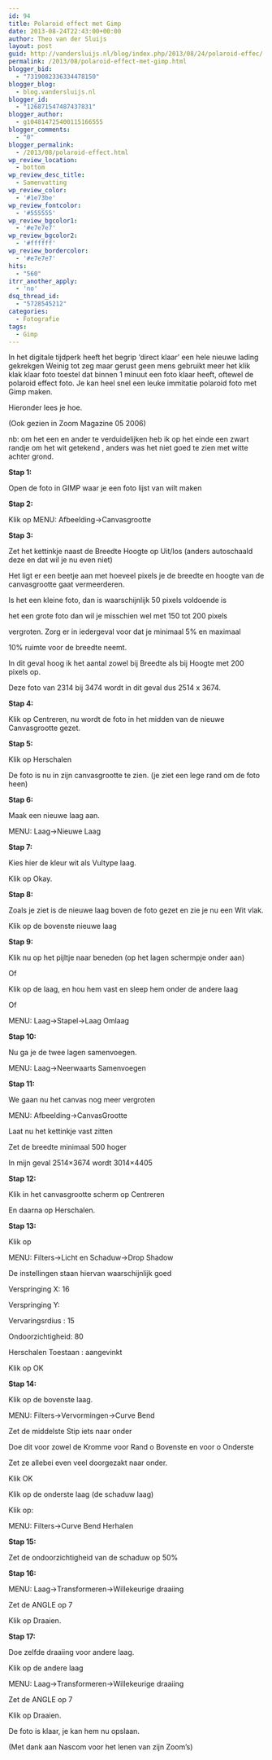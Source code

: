 ```yaml
---
id: 94
title: Polaroid effect met Gimp
date: 2013-08-24T22:43:00+00:00
author: Theo van der Sluijs
layout: post
guid: http://vandersluijs.nl/blog/index.php/2013/08/24/polaroid-effec/
permalink: /2013/08/polaroid-effect-met-gimp.html
blogger_bid:
  - "7319082336334478150"
blogger_blog:
  - blog.vandersluijs.nl
blogger_id:
  - "126871547487437831"
blogger_author:
  - g104814725400115166555
blogger_comments:
  - "0"
blogger_permalink:
  - /2013/08/polaroid-effect.html
wp_review_location:
  - bottom
wp_review_desc_title:
  - Samenvatting
wp_review_color:
  - '#1e73be'
wp_review_fontcolor:
  - '#555555'
wp_review_bgcolor1:
  - '#e7e7e7'
wp_review_bgcolor2:
  - '#ffffff'
wp_review_bordercolor:
  - '#e7e7e7'
hits:
  - "560"
itrr_another_apply:
  - 'no'
dsq_thread_id:
  - "5728545212"
categories:
  - Fotografie
tags:
  - Gimp
---
```

In het digitale tijdperk heeft het begrip ‘direct klaar’ een hele nieuwe lading gekrekgen Weinig tot zeg maar gerust geen mens gebruikt meer het klik klak klaar foto toestel dat binnen 1 minuut een foto klaar heeft, oftewel de polaroid effect foto. Je kan heel snel een leuke immitatie polaroid foto met Gimp maken.

Hieronder lees je hoe. <!--more-->


  
(Ook gezien in Zoom Magazine 05 2006)

nb: om het een en ander te verduidelijken heb ik op het einde een zwart randje om het wit getekend , anders was het niet goed te zien met witte achter grond.

**Stap 1:**

Open de foto in GIMP waar je een foto lijst van wilt maken

**Stap 2:**

Klik op MENU: Afbeelding->Canvasgrootte

**Stap 3:**

Zet het kettinkje naast de Breedte Hoogte op Uit/los (anders autoschaald deze en dat wil je nu even niet)

Het ligt er een beetje aan met hoeveel pixels je de breedte en hoogte van de canvasgrootte gaat vermeerderen.

Is het een kleine foto, dan is waarschijnlijk 50 pixels voldoende is
  
het een grote foto dan wil je misschien wel met 150 tot 200 pixels
  
vergroten. Zorg er in iedergeval voor dat je minimaal 5% en maximaal
  
10% ruimte voor de breedte neemt.

In dit geval hoog ik het aantal zowel bij Breedte als bij Hoogte met 200 pixels op.

Deze foto van 2314 bij 3474 wordt in dit geval dus 2514 x 3674.

**Stap 4:**

Klik op Centreren, nu wordt de foto in het midden van de nieuwe Canvasgrootte gezet.

**Stap 5:**

Klik op Herschalen

De foto is nu in zijn canvasgrootte te zien. (je ziet een lege rand om de foto heen)

**Stap 6:**

Maak een nieuwe laag aan.

MENU: Laag->Nieuwe Laag

**Stap 7:**

Kies hier de kleur wit als Vultype laag.

Klik op Okay.

**Stap 8:**

Zoals je ziet is de nieuwe laag boven de foto gezet en zie je nu een Wit vlak.

Klik op de bovenste nieuwe laag

**Stap 9:**

Klik nu op het pijltje naar beneden (op het lagen schermpje onder aan)

Of

Klik op de laag, en hou hem vast en sleep hem onder de andere laag

Of

MENU: Laag->Stapel->Laag Omlaag

**Stap 10:**

Nu ga je de twee lagen samenvoegen.

MENU: Laag->Neerwaarts Samenvoegen

**Stap 11:**

We gaan nu het canvas nog meer vergroten

MENU: Afbeelding->CanvasGrootte

Laat nu het kettinkje vast zitten

Zet de breedte minimaal 500 hoger

In mijn geval 2514&#215;3674 wordt 3014&#215;4405

**Stap 12:**

Klik in het canvasgrootte scherm op Centreren

En daarna op Herschalen.

**Stap 13:**

Klik op

MENU: Filters->Licht en Schaduw->Drop Shadow

De instellingen staan hiervan waarschijnlijk goed

Verspringing X: 16

Verspringing Y:

Vervaringsrdius : 15

Ondoorzichtigheid: 80

Herschalen Toestaan : aangevinkt

Klik op OK

**Stap 14:**

Klik op de bovenste laag.

MENU: Filters->Vervormingen->Curve Bend

Zet de middelste Stip iets naar onder

Doe dit voor zowel de Kromme voor Rand o Bovenste en voor o Onderste

Zet ze allebei even veel doorgezakt naar onder.

Klik OK

Klik op de onderste laag (de schaduw laag)

Klik op:

MENU: Filters->Curve Bend Herhalen

**Stap 15:**

Zet de ondoorzichtigheid van de schaduw op 50%

**Stap 16:**

MENU: Laag->Transformeren->Willekeurige draaiing

Zet de ANGLE op 7

Klik op Draaien.

**Stap 17:**

Doe zelfde draaiing voor andere laag.

Klik op de andere laag

MENU: Laag->Transformeren->Willekeurige draaiing

Zet de ANGLE op 7

Klik op Draaien.

De foto is klaar, je kan hem nu opslaan.

(Met dank aan Nascom voor het lenen van zijn Zoom’s)